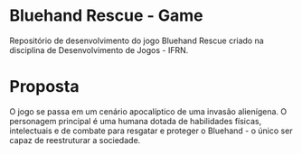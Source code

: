# Bluehand Rescue - Game
Repositório de desenvolvimento do jogo Bluehand Rescue criado na disciplina de Desenvolvimento de Jogos - IFRN.

# Proposta
O jogo se passa em um cenário apocalíptico de uma invasão alienígena. O personagem principal é uma humana dotada de habilidades físicas, intelectuais e de combate para resgatar e proteger o Bluehand - o único ser capaz de reestruturar a sociedade.

